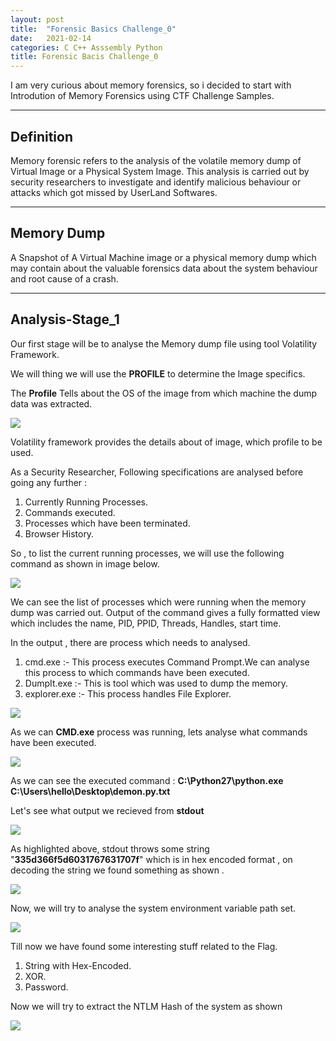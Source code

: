 ```yaml
---
layout: post
title:  "Forensic Basics Challenge_0"
date:   2021-02-14
categories: C C++ Asssembly Python 
title: Forensic Bacis Challenge_0
---
```


I am very curious about memory forensics, so i decided to start with Introdution of Memory Forensics using CTF Challenge Samples.

---
[](#header-1)**Definition**
---

Memory forensic refers to the analysis of the volatile memory dump of Virtual Image or a Physical System Image. This analysis is carried out by security researchers to investigate and identify malicious behaviour or attacks which got missed by UserLand Softwares.

---
[](#header-1)**Memory Dump**
---

A Snapshot of A Virtual Machine image or a physical memory dump which may contain about the valuable forensics data about the system behaviour and root cause of a crash.

---
[](#header-1)**Analysis-Stage_1**
---

Our first stage will be to analyse the Memory dump file using tool Volatility Framework.

We will thing we will use the **PROFILE** to determine the Image specifics.

The **Profile** Tells about the OS of the image from which machine the dump data was extracted.

![](https://yashomer1994.github.io/yash007.github.io/assets/forensics/challenge0/imageinfo.png)

Volatility framework provides the details about of image, which profile to be used.

As a Security Researcher, Following specifications are analysed before going any further :

1. Currently Running Processes.
2. Commands executed.
3. Processes which have been terminated.
4. Browser History.

So , to list the current running processes, we will use the following command as shown in image below.

![](https://yashomer1994.github.io/yash007.github.io/assets/forensics/challenge0/process.png)

We can see the list of processes which were running when the memory dump was carried out. Output of the command gives a fully formatted view which includes the name, PID, PPID, Threads, Handles, start time.

In the output , there are process which needs to analysed.

1. cmd.exe :- This process executes Command Prompt.We can analyse this process to which commands have been executed.
2. DumpIt.exe :- This is tool which was used to dump the memory.
3. explorer.exe :- This process handles File Explorer.

![](https://yashomer1994.github.io/yash007.github.io/assets/forensics/challenge0/process1.png)

As we can **CMD.exe** process was running, lets analyse what commands have been executed.

![](https://yashomer1994.github.io/yash007.github.io/assets/forensics/challenge0/cmd.png)

As we can see the executed command : **C:\Python27\python.exe C:\Users\hello\Desktop\demon.py.txt**

Let's see what output we recieved from **stdout**

![](https://yashomer1994.github.io/yash007.github.io/assets/forensics/challenge0/hello.png)

As highlighted above, stdout throws some string "**335d366f5d6031767631707f**" which is in hex encoded format , on decoding the string we found something as shown .

![](https://yashomer1994.github.io/yash007.github.io/assets/forensics/challenge0/hex.png)

Now, we will try to analyse the system environment variable path set.

![](https://yashomer1994.github.io/yash007.github.io/assets/forensics/challenge0/xor.png)

Till now we have found some interesting stuff related to the Flag.

1. String with Hex-Encoded.
2. XOR.
3. Password.

Now we will try to extract the NTLM Hash of the system as shown

![](https://yashomer1994.github.io/yash007.github.io/assets/forensics/challenge0/ntlm.png)













